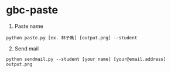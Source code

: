 # gbc-paste
1. Paste name
```
python paste.py [ex. 林子雋] [output.png] --student
```
2. Send mail
```
python sendmail.py --student [your name] [your@email.address] output.png
```

